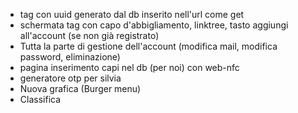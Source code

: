- tag con uuid generato dal db inserito nell'url come get
- schermata tag con capo d'abbigliamento, linktree, tasto aggiungi all'account (se non già registrato)
- Tutta la parte di gestione dell'account (modifica mail, modifica password, eliminazione)
- pagina inserimento capi nel db (per noi) con web-nfc
- generatore otp per silvia
- Nuova grafica (Burger menu)
- Classifica